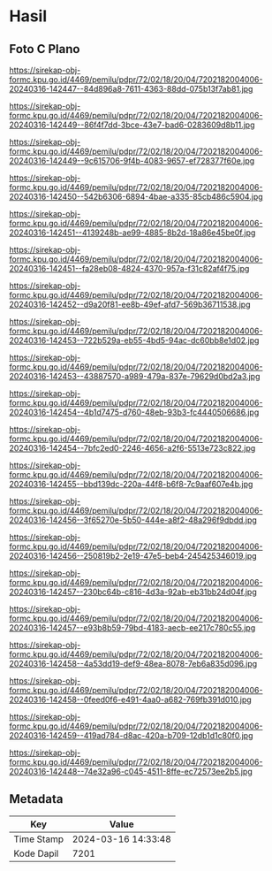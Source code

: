 # Hasil

## Foto C Plano

https://sirekap-obj-formc.kpu.go.id/4469/pemilu/pdpr/72/02/18/20/04/7202182004006-20240316-142447--84d896a8-7611-4363-88dd-075b13f7ab81.jpg

https://sirekap-obj-formc.kpu.go.id/4469/pemilu/pdpr/72/02/18/20/04/7202182004006-20240316-142449--86f4f7dd-3bce-43e7-bad6-0283609d8b11.jpg

https://sirekap-obj-formc.kpu.go.id/4469/pemilu/pdpr/72/02/18/20/04/7202182004006-20240316-142449--9c615706-9f4b-4083-9657-ef728377f60e.jpg

https://sirekap-obj-formc.kpu.go.id/4469/pemilu/pdpr/72/02/18/20/04/7202182004006-20240316-142450--542b6306-6894-4bae-a335-85cb486c5904.jpg

https://sirekap-obj-formc.kpu.go.id/4469/pemilu/pdpr/72/02/18/20/04/7202182004006-20240316-142451--4139248b-ae99-4885-8b2d-18a86e45be0f.jpg

https://sirekap-obj-formc.kpu.go.id/4469/pemilu/pdpr/72/02/18/20/04/7202182004006-20240316-142451--fa28eb08-4824-4370-957a-f31c82af4f75.jpg

https://sirekap-obj-formc.kpu.go.id/4469/pemilu/pdpr/72/02/18/20/04/7202182004006-20240316-142452--d9a20f81-ee8b-49ef-afd7-569b36711538.jpg

https://sirekap-obj-formc.kpu.go.id/4469/pemilu/pdpr/72/02/18/20/04/7202182004006-20240316-142453--722b529a-eb55-4bd5-94ac-dc60bb8e1d02.jpg

https://sirekap-obj-formc.kpu.go.id/4469/pemilu/pdpr/72/02/18/20/04/7202182004006-20240316-142453--43887570-a989-479a-837e-79629d0bd2a3.jpg

https://sirekap-obj-formc.kpu.go.id/4469/pemilu/pdpr/72/02/18/20/04/7202182004006-20240316-142454--4b1d7475-d760-48eb-93b3-fc4440506686.jpg

https://sirekap-obj-formc.kpu.go.id/4469/pemilu/pdpr/72/02/18/20/04/7202182004006-20240316-142454--7bfc2ed0-2246-4656-a2f6-5513e723c822.jpg

https://sirekap-obj-formc.kpu.go.id/4469/pemilu/pdpr/72/02/18/20/04/7202182004006-20240316-142455--bbd139dc-220a-44f8-b6f8-7c9aaf607e4b.jpg

https://sirekap-obj-formc.kpu.go.id/4469/pemilu/pdpr/72/02/18/20/04/7202182004006-20240316-142456--3f65270e-5b50-444e-a8f2-48a296f9dbdd.jpg

https://sirekap-obj-formc.kpu.go.id/4469/pemilu/pdpr/72/02/18/20/04/7202182004006-20240316-142456--250819b2-2e19-47e5-beb4-245425346019.jpg

https://sirekap-obj-formc.kpu.go.id/4469/pemilu/pdpr/72/02/18/20/04/7202182004006-20240316-142457--230bc64b-c816-4d3a-92ab-eb31bb24d04f.jpg

https://sirekap-obj-formc.kpu.go.id/4469/pemilu/pdpr/72/02/18/20/04/7202182004006-20240316-142457--e93b8b59-79bd-4183-aecb-ee217c780c55.jpg

https://sirekap-obj-formc.kpu.go.id/4469/pemilu/pdpr/72/02/18/20/04/7202182004006-20240316-142458--4a53dd19-def9-48ea-8078-7eb6a835d096.jpg

https://sirekap-obj-formc.kpu.go.id/4469/pemilu/pdpr/72/02/18/20/04/7202182004006-20240316-142458--0feed0f6-e491-4aa0-a682-769fb391d010.jpg

https://sirekap-obj-formc.kpu.go.id/4469/pemilu/pdpr/72/02/18/20/04/7202182004006-20240316-142459--419ad784-d8ac-420a-b709-12db1d1c80f0.jpg

https://sirekap-obj-formc.kpu.go.id/4469/pemilu/pdpr/72/02/18/20/04/7202182004006-20240316-142448--74e32a96-c045-4511-8ffe-ec72573ee2b5.jpg


## Metadata

| Key        | Value               |
| ---------- | ------------------- |
| Time Stamp | 2024-03-16 14:33:48 |
| Kode Dapil | 7201                |



